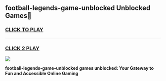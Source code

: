
## football-legends-game-unblocked Unblocked Games👋
<h3>
<a href="https://news.freeplayer.one?title=football-legends-game-unblocked&ref=16F">CLICK TO PLAY</a></h3>
<hr>

<h3>
<a href="https://news.freeplayer.one?title=football-legends-game-unblocked&ref=16F">CLICK 2 PLAY</a>
  
</h3>

<a href="https://news.freeplayer.one?title=football-legends-game-unblocked&ref=16F/"><img src="https://clearcache.store/games.png"></a>


**football-legends-game-unblocked games unblocked: Your Gateway to Fun and Accessible Online Gaming**
